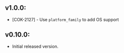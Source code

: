 ## v1.0.0:

* [COK-2127] - Use `platform_family` to add OS support

## v0.10.0:

* Initial released version.
